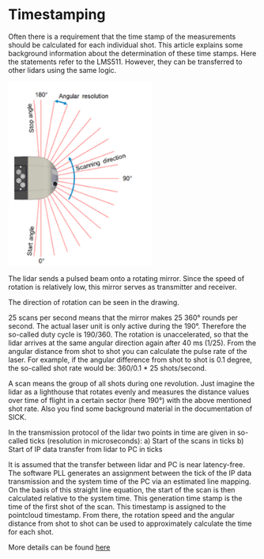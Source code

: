 # Timestamping

Often there is a requirement that the time stamp of the measurements should be calculated for each individual shot. 
This article explains some background information about the determination of these time stamps. Here the statements refer to the LMS511. However, they can be transferred to other lidars using the same logic.

![](lms511_scan.png)



The lidar sends a pulsed beam onto a rotating mirror. Since the speed of rotation is relatively low, this mirror serves as transmitter and receiver.


The direction of rotation can be seen in the drawing.


25 scans per second means that the mirror makes 25 360° rounds per second. The actual laser unit is only active during the 190°. Therefore the so-called duty cycle is 190/360. The rotation is unaccelerated, so that the lidar arrives at the same angular direction again after 40 ms (1/25). From the angular distance from shot to shot you can calculate the pulse rate of the laser. For example, if the angular difference from shot to shot is 0.1 degree, the so-called shot rate would be: 360/0.1 * 25 shots/second.


A scan means the group of all shots during one revolution. Just imagine the lidar as a lighthouse that rotates evenly and measures the distance values over time of flight in a certain sector (here 190°) with the above mentioned shot rate. Also you find some background material in the documentation of SICK.


In the transmission protocol of the lidar two points in time are given in so-called ticks (resolution in microseconds):
a) Start of the scans in ticks
b) Start of IP data transfer from lidar to PC in ticks

It is assumed that the transfer between lidar and PC is near latency-free.
The software PLL generates an assignment between the tick of the IP data transmission and the system time of the PC via an estimated line mapping. On the basis of this straight line equation, the start of the scan is then calculated relative to the system time. This generation time stamp is the time of the first shot of the scan. This timestamp is assigned to the pointcloud timestamp. From there, the rotation speed and the angular distance from shot to shot can be used to approximately calculate the time for each shot.


More details can be found [here](https://github.com/SICKAG/sick_scan_xd/blob/master/doc/timing.md)

